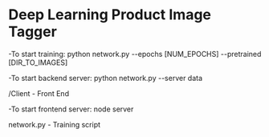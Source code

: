 # Deep Learning Product Image Tagger

-To start training:  python network.py --epochs [NUM_EPOCHS] --pretrained [DIR_TO_IMAGES]

-To start backend server: python network.py --server data

/Client - Front End

-To start frontend server: node server

network.py - Training script
